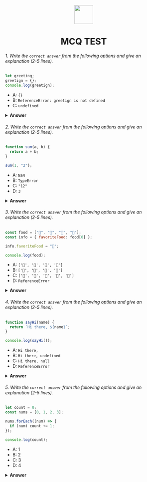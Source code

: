 <div align="center">
  <img height="60" src="https://edurev.gumlet.io/AllImages/original/ApplicationImages/CourseImages/944e5d47-8c55-4a89-91e5-22ab5f2798fc_CI.png">
  <h1>MCQ TEST</h1>
</div>

###### 1. Write the `correct answer` from the following options and give an explanation (2-5 lines).

```javascript
let greeting;
greetign = {};
console.log(greetign);
```

- A: `{}`
- B: `ReferenceError: greetign is not defined`
- C: `undefined`

<details><summary><b>Answer</b></summary>
<p>

#### Answer: (B)

<i>In the given code, there is a typographical error in the variable name. It is declared as `let greeting`; but assigned a value to `greetign`. JavaScript is case-sensitive, so `greetign` and `greeting` are considered two different variables. Since `greetign` is not defined, attempting to log it will result in a ReferenceError..</i>

</p>
</details>

###### 2. Write the `correct answer` from the following options and give an explanation (2-5 lines).

```javascript
function sum(a, b) {
  return a + b;
}

sum(1, "2");
```

- A: `NaN`
- B: `TypeError`
- C: `"12"`
- D: `3`

<details><summary><b>Answer</b></summary>
<p>

#### Answer: (D)

<i>In JavaScript, when you use the + operator to add values, if one or both of the operands are strings, JavaScript will perform string concatenation instead of numeric addition. In this case, 1 is a number, and "2" is a string, so JavaScript will convert the number 1 to a string and concatenate it with the string "2", resulting in "12". Therefore, the sum(1, "2") call returns "12" as a string, not a numeric value.</i>

</p>
</details>

###### 3. Write the `correct answer` from the following options and give an explanation (2-5 lines).

```javascript
const food = ["🍕", "🍫", "🥑", "🍔"];
const info = { favoriteFood: food[0] };

info.favoriteFood = "🍝";

console.log(food);
```

- A: `['🍕', '🍫', '🥑', '🍔']`
- B: `['🍝', '🍫', '🥑', '🍔']`
- C: `['🍝', '🍕', '🍫', '🥑', '🍔']`
- D: `ReferenceError`

<details><summary><b>Answer</b></summary>
<p>

#### Answer: (B)

<i>
 In this code, info.favoriteFood initially references the first element of the food array, which is "🍕". However, the line info.favoriteFood = "🍝"; reassigns the value of info.favoriteFood to "🍝". This does not affect the food array, so food remains unchanged, and its elements remain the same as originally defined.</i>

</p>
</details>

###### 4. Write the `correct answer` from the following options and give an explanation (2-5 lines).

```javascript
function sayHi(name) {
  return `Hi there, ${name}`;
}

console.log(sayHi());
```

- A: `Hi there,`
- B: `Hi there, undefined`
- C: `Hi there, null`
- D: `ReferenceError`

<details><summary><b>Answer</b></summary>
<p>

#### Answer: (B)

<i> In the given code, the sayHi function expects one argument name, but when you call sayHi() in the console.log statement, you don't provide any argument. As a result, the name parameter inside the function is undefined, and the function still returns a string with Hi there, followed by the value of name, which in this case is undefined. So, the output will be "Hi there, undefined.</i>

</p>
</details>

###### 5. Write the `correct answer` from the following options and give an explanation (2-5 lines).

```javascript
let count = 0;
const nums = [0, 1, 2, 3];

nums.forEach((num) => {
  if (num) count += 1;
});

console.log(count);
```

- A: 1
- B: 2
- C: 3
- D: 4

<details><summary><b>Answer</b></summary>
<p>

#### Answer: (B)

<i>In this JavaScript code, the forEach method is used to iterate through the nums array. Inside the callback function, there is an if statement that checks if the current num is truthy (non-zero). For the values 1, 2, and 3 in the array, the if condition is true, so the count variable is incremented by 1 for each of them. Therefore, the final value of count is 2 (1 + 1), and that's what will be logged to the console.</i>

</p>
</details>
